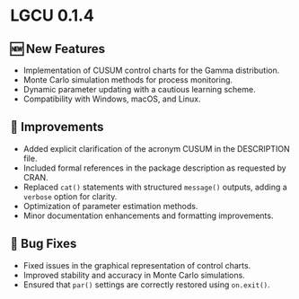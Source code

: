 # LGCU 0.1.4

## 🆕 New Features
- Implementation of CUSUM control charts for the Gamma distribution.
- Monte Carlo simulation methods for process monitoring.
- Dynamic parameter updating with a cautious learning scheme.
- Compatibility with Windows, macOS, and Linux.

## 🔧 Improvements
- Added explicit clarification of the acronym CUSUM in the DESCRIPTION file.
- Included formal references in the package description as requested by CRAN.
- Replaced `cat()` statements with structured `message()` outputs, adding a `verbose` option for clarity.
- Optimization of parameter estimation methods.
- Minor documentation enhancements and formatting improvements.

## 🐞 Bug Fixes
- Fixed issues in the graphical representation of control charts.
- Improved stability and accuracy in Monte Carlo simulations.
- Ensured that `par()` settings are correctly restored using `on.exit()`.
